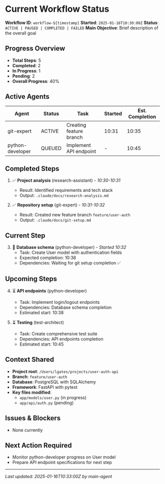 # Current Workflow Status

**Workflow ID**: `workflow-${timestamp}`
**Started**: `2025-01-16T10:30:00Z`
**Status**: `ACTIVE | PAUSED | COMPLETED | FAILED`
**Main Objective**: Brief description of the overall goal

## Progress Overview

- **Total Steps**: 5
- **Completed**: 2
- **In Progress**: 1
- **Pending**: 2
- **Overall Progress**: 40%

## Active Agents

| Agent | Status | Task | Started | Est. Completion |
|-------|--------|------|---------|-----------------|
| git-expert | ACTIVE | Creating feature branch | 10:31 | 10:35 |
| python-developer | QUEUED | Implement API endpoint | - | 10:45 |

## Completed Steps

1. ✅ **Project analysis** (research-assistant) - *10:30-10:31*
   - Result: Identified requirements and tech stack
   - Output: `.claude/docs/research-analysis.md`

2. ✅ **Repository setup** (git-expert) - *10:31-10:32*
   - Result: Created new feature branch `feature/user-auth`
   - Output: `.claude/docs/git-setup.md`

## Current Step

3. 🔄 **Database schema** (python-developer) - *Started 10:32*
   - Task: Create User model with authentication fields
   - Expected completion: 10:38
   - Dependencies: Waiting for git setup completion ✅

## Upcoming Steps

4. ⏳ **API endpoints** (python-developer)
   - Task: Implement login/logout endpoints
   - Dependencies: Database schema completion
   - Estimated start: 10:38

5. ⏳ **Testing** (test-architect)
   - Task: Create comprehensive test suite
   - Dependencies: API endpoints completion
   - Estimated start: 10:45

## Context Shared

- **Project root**: `/Users/lgates/projects/user-auth-api`
- **Branch**: `feature/user-auth`
- **Database**: PostgreSQL with SQLAlchemy
- **Framework**: FastAPI with pytest
- **Key files modified**:
  - `app/models/user.py` (in progress)
  - `app/api/auth.py` (pending)

## Issues & Blockers

- None currently

## Next Action Required

- Monitor python-developer progress on User model
- Prepare API endpoint specifications for next step

---
*Last updated: 2025-01-16T10:33:00Z by main-agent*
